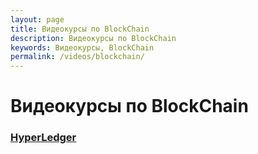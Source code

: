 ```yaml
---
layout: page
title: Видеокурсы по BlockChain
description: Видеокурсы по BlockChain
keywords: Видеокурсы, BlockChain
permalink: /videos/blockchain/
---
```


# Видеокурсы по BlockChain

### [HyperLedger](/videos/blockchain/hyperledger/)
